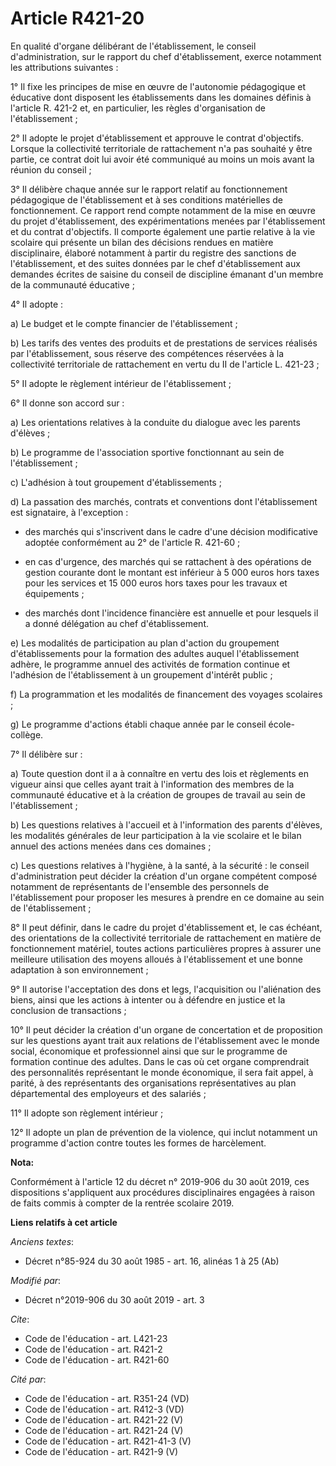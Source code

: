 # Article R421-20

En qualité d'organe délibérant de l'établissement, le conseil d'administration, sur le rapport du chef d'établissement,
exerce notamment les attributions suivantes :

1° Il fixe les principes de mise en œuvre de l'autonomie pédagogique et éducative dont disposent les établissements dans les
domaines définis à l'article R. 421-2 et, en particulier, les règles d'organisation de l'établissement ;

2° Il adopte le projet d'établissement et approuve le contrat d'objectifs. Lorsque la collectivité territoriale de
rattachement n'a pas souhaité y être partie, ce contrat doit lui avoir été communiqué au moins un mois avant la réunion du
conseil ;

3° Il délibère chaque année sur le rapport relatif au fonctionnement pédagogique de l'établissement et à ses conditions
matérielles de fonctionnement. Ce rapport rend compte notamment de la mise en œuvre du projet d'établissement, des
expérimentations menées par l'établissement et du contrat d'objectifs. Il comporte également une partie relative à la vie
scolaire qui présente un bilan des décisions rendues en matière disciplinaire, élaboré notamment à partir du registre des
sanctions de l'établissement, et des suites données par le chef d'établissement aux demandes écrites de saisine du conseil de
discipline émanant d'un membre de la communauté éducative ;

4° Il adopte :

a) Le budget et le compte financier de l'établissement ;

b) Les tarifs des ventes des produits et de prestations de services réalisés par l'établissement, sous réserve des
compétences réservées à la collectivité territoriale de rattachement en vertu du II de l'article L. 421-23 ;

5° Il adopte le règlement intérieur de l'établissement ;

6° Il donne son accord sur :

a) Les orientations relatives à la conduite du dialogue avec les parents d'élèves ;

b) Le programme de l'association sportive fonctionnant au sein de l'établissement ;

c) L'adhésion à tout groupement d'établissements ;

d) La passation des marchés, contrats et conventions dont l'établissement est signataire, à l'exception :

- des marchés qui s'inscrivent dans le cadre d'une décision modificative adoptée conformément au 2° de l'article R. 421-60 ;

- en cas d'urgence, des marchés qui se rattachent à des opérations de gestion courante dont le montant est inférieur à 5 000
euros hors taxes pour les services et 15 000 euros hors taxes pour les travaux et équipements ;

- des marchés dont l'incidence financière est annuelle et pour lesquels il a donné délégation au chef d'établissement.

e) Les modalités de participation au plan d'action du groupement d'établissements pour la formation des adultes auquel
l'établissement adhère, le programme annuel des activités de formation continue et l'adhésion de l'établissement à un
groupement d'intérêt public ;

f) La programmation et les modalités de financement des voyages scolaires ;

g) Le programme d'actions établi chaque année par le conseil école-collège.

7° Il délibère sur :

a) Toute question dont il a à connaître en vertu des lois et règlements en vigueur ainsi que celles ayant trait à
l'information des membres de la communauté éducative et à la création de groupes de travail au sein de l'établissement ;

b) Les questions relatives à l'accueil et à l'information des parents d'élèves, les modalités générales de leur participation
à la vie scolaire et le bilan annuel des actions menées dans ces domaines ;

c) Les questions relatives à l'hygiène, à la santé, à la sécurité : le conseil d'administration peut décider la création d'un
organe compétent composé notamment de représentants de l'ensemble des personnels de l'établissement pour proposer les mesures
à prendre en ce domaine au sein de l'établissement ;

8° Il peut définir, dans le cadre du projet d'établissement et, le cas échéant, des orientations de la collectivité
territoriale de rattachement en matière de fonctionnement matériel, toutes actions particulières propres à assurer une
meilleure utilisation des moyens alloués à l'établissement et une bonne adaptation à son environnement ;

9° Il autorise l'acceptation des dons et legs, l'acquisition ou l'aliénation des biens, ainsi que les actions à intenter ou à
défendre en justice et la conclusion de transactions ;

10° Il peut décider la création d'un organe de concertation et de proposition sur les questions ayant trait aux relations de
l'établissement avec le monde social, économique et professionnel ainsi que sur le programme de formation continue des
adultes. Dans le cas où cet organe comprendrait des personnalités représentant le monde économique, il sera fait appel, à
parité, à des représentants des organisations représentatives au plan départemental des employeurs et des salariés ;

11° Il adopte son règlement intérieur ;

12° Il adopte un plan de prévention de la violence, qui inclut notamment un programme d'action contre toutes les formes de
harcèlement.

**Nota:**

Conformément à l'article 12 du décret n° 2019-906 du 30 août 2019, ces dispositions s'appliquent aux procédures
disciplinaires engagées à raison de faits commis à compter de la rentrée scolaire 2019.

**Liens relatifs à cet article**

_Anciens textes_:

  - Décret n°85-924 du 30 août 1985 - art. 16, alinéas 1 à 25 (Ab)

_Modifié par_:

  - Décret n°2019-906 du 30 août 2019 - art. 3

_Cite_:

  - Code de l'éducation - art. L421-23
  - Code de l'éducation - art. R421-2
  - Code de l'éducation - art. R421-60

_Cité par_:

  - Code de l'éducation - art. R351-24 (VD)
  - Code de l'éducation - art. R412-3 (VD)
  - Code de l'éducation - art. R421-22 (V)
  - Code de l'éducation - art. R421-24 (V)
  - Code de l'éducation - art. R421-41-3 (V)
  - Code de l'éducation - art. R421-9 (V)
